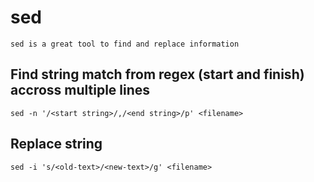 # sed

    sed is a great tool to find and replace information
    
## Find string match from regex (start and finish) accross multiple lines

    sed -n '/<start string>/,/<end string>/p' <filename>
    
## Replace string

    sed -i 's/<old-text>/<new-text>/g' <filename>